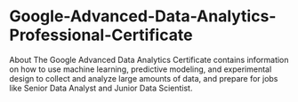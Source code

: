 # Google-Advanced-Data-Analytics-Professional-Certificate
About The Google Advanced Data Analytics Certificate contains information on how to use machine learning, predictive modeling, and experimental design to collect and analyze large amounts of data, and prepare for jobs like Senior Data Analyst and Junior Data Scientist.
